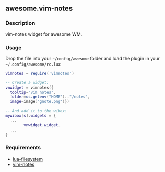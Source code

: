 ## awesome.vim-notes

### Description

vim-notes widget for awesome WM.


### Usage

Drop the file into your `~/config/awesome` folder and load the plugin in
your `~/.config/awesome/rc.lua`:

```lua
vimnotes = require('vimnotes')

-- Create a widget:
vnwidget = vimnotes({
  tooltip="vim notes",
  folder=os.getenv("HOME").."/notes",
  image=image("gnote.png")})

-- And add it to the wibox:
mywibox[s].widgets = {
  ...
        vnwidget.widget,
  ...
}
```


### Requirements

* [lua-filesystem](http://keplerproject.github.com/luafilesystem/)
* [vim-notes](http://peterodding.com/code/vim/notes/)
